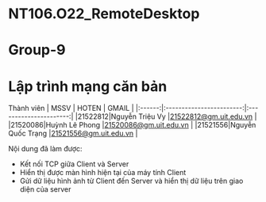 # NT106.O22_RemoteDesktop

# Group-9
# Lập trình mạng căn bản
Thành viên
|  MSSV  |          HOTEN           |          GMAIL         |
|:------:|:------------------------:|:----------------------:|
|21522812|Nguyễn Triệu Vy           |21522812@gm.uit.edu.vn  |
|21520086|Huỳnh Lê Phong            |21520086@gm.uit.edu.vn  |
|21521556|Nguyễn Quốc Trạng         |21521556@gm.uit.edu.vn  |

Nội dung đã làm được:
+ Kết nối TCP giữa Client và Server
+ Hiển thị được màn hình hiện tại của máy tính Client
+ Gửi dữ liệu hình ảnh từ Client đến Server và hiển thị dữ liệu trên giao diện của server
